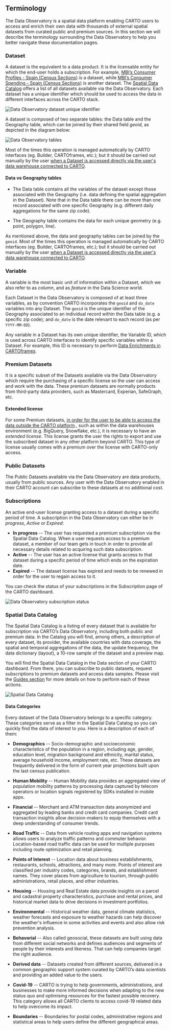 ## Terminology

The Data Observatory is a spatial data platform enabling CARTO users to access and enrich their own data with thousands of external spatial datasets from curated public and premium sources. In this section we will describe the terminology surrounding the Data Observatory to help you better navigate these documentation pages.

### Dataset

A dataset is the equivalent to a data product. It is the licensable entity for which the end-user holds a subscription. For example, [MBI’s Consumer Profiles - Spain (Census Sections)](https://carto.com/spatial-data-catalog/browser/dataset/mbi_consumer_pr_28142a94/) is a dataset, while [MBI’s Consumer Spending - Spain (Census Sections)](https://carto.com/spatial-data-catalog/browser/dataset/mbi_consumer_sp_3926ab3a/) is another dataset. 
The [Spatial Data Catalog](http://www.carto.com/data) offers a list of all datasets available via the Data Observatory.
Each dataset has a unique identifier which should be used to access the data in different interfaces across the CARTO stack. 

![Data Observatory dataset unique identifier](/img/data-observatory/carto2/do_unique_id.png)

A dataset is composed of two separate tables: the Data table and the Geography table, which can be joined by their shared field _geoid_, as depicted in the diagram below:

![Data Observatory tables](/img/data-observatory/carto2/do_data_geography_tables.png)

 Most of the times this operation is managed automatically by CARTO interfaces (eg. Builder, CARTOframes, etc.); but it should be carried out manually by the user [when a Dataset is accessed directly via the user's data warehouse connected to CARTO](../../guides/accessing-your-subscriptions-from-bigquery-aws-or-azure).

#### Data vs Geography tables

* The Data table contains all the variables of the dataset except those associated with the Geography (i.e. data defining the spatial aggregation in the Dataset). Note that in the Data table there can be more than one record associated with one specific Geography (e.g. different daily aggregations for the same zip code).

* The Geography table contains the data for each unique geometry (e.g. point, polygon, line).

As mentioned above, the data and geography tables can be joined by the `geoid`. Most of the times this operation is managed automatically by CARTO interfaces (eg. Builder, CARTOframes, etc.); but it should be carried out manually by the user [when a Dataset is accessed directly via the user's data warehouse connected to CARTO](../../guides/accessing-your-subscriptions-from-bigquery-aws-or-azure).



### Variable

A variable is the most basic unit of information within a Dataset, which we also refer to as *column*, and as *feature* in the Data Science world. 

Each Dataset in the Data Observatory is composed of at least three variables, as by convention CARTO incorporates the `geoid` and `do_date` variables into any Dataset. The `geoid` is the unique identifier of the Geography associated to an individual record within the Data table (e.g. a specific zip code); and `do_date` is the date relevant to each record (as per `YYYY-MM-DD`).

Any variable in a Dataset has its own unique identifier, the Variable ID, which is used across CARTO interfaces to identify specific variables within a Dataset. For example, this ID is necessary to perform [Data Enrichments in CARTOframes](https://carto.com/developers/cartoframes/guides/Data-Observatory/#data-enrichment).


### Premium Datasets

It is a specific subset of the Datasets available via the Data Observatory which require the purchasing of a specific license so the user can access and work with the data. These premium datasets are normally products from third-party data providers, such as Mastercard, Experian, SafeGraph, etc.

#### Extended license

For some Premium datasets, [in order for the user to be able to access the data outside the CARTO platform](../../guides/accessing-your-subscriptions-from-bigquery-aws-or-azure)., such as within the data warehouses environment (e.g. BigQuery, Snowflake, etc.), it is necessary to have an *extended license*. This license grants the user the rights to export and use the subscribed dataset in any other platform beyond CARTO. This type of license usually comes with a premium over the license with CARTO-only access.


### Public Datasets

The Public Datasets available via the Data Observatory are data products, usually from public sources. Any user with the Data Observatory enabled in their CARTO account can subscribe to these datasets at no additional cost.


### Subscriptions

An active end-user license granting access to a dataset during a specific period of time. A subscription in the Data Observatory can either be *In progress*, *Active* or *Expired*:

* **In progress** -- The user has requested a premium subscription via the Spatial Data Catalog. When a user requests access to a premium dataset, a member of our team gets in touch in order to provide all necessary details related to acquiring such data subscription.
* **Active** -- The user has an active license that grants access to that dataset during a specific period of time which ends on the expiration date. 
* **Expired** -- The dataset license has expired and needs to be renewed in order for the user to regain access to it. 

You can check the status of your subscriptions in the Subscription page of the CARTO dashboard.

![Data Observatory subscription status](/img/data-observatory/carto2/do_subscription_status.png)


### Spatial Data Catalog

The Spatial Data Catalog is a listing of every dataset that is available for subscription via CARTO’s Data Observatory, including both public and premium data. In the Catalog you will find, among others, a description of every dataset, its provider, the available countries with data coverage, the spatial and temporal aggregations of the data, the update frequency, the data dictionary (layout), a 10-row sample of the dataset and a preview map.

You will find the Spatial Data Catalog in the Data section of your CARTO dashboard. From there, you can subscribe to public datasets, request subscriptions to premium datasets and access data samples. Please visit the [Guides section](../../guides) for more details on how to perform each of these actions.

![Spatial Data Catalog](/img/data-observatory/carto2/spatial-data-catalog.png)


#### Data Categories

Every dataset of the Data Observatory belongs to a specific category. These categories serve as a filter in the Spatial Data Catalog so you can quickly find the data of interest to you. Here is a description of each of them: 

* **Demographics** -- Socio-demographic and socioeconomic characteristics of the population in a region, including age, gender, education level, migration background and ethnicity, marital status, average household income, employment rate, etc. These datasets are frequently delivered in the form of current year projections built upon the last census publication.

* **Human Mobility** -- Human Mobility data provides an aggregated view of population mobility patterns by processing data captured by telecom operators or location signals registered by SDKs installed in mobile apps.

* **Financial** -- Merchant and ATM transaction data anonymized and aggregated by leading banks and credit card companies. Credit card transaction insights allow decision-makers to equip themselves with a deep understanding of consumer trends.

* **Road Traffic** -- Data from vehicle routing apps and navigation systems allows users to analyze traffic patterns and commuter behavior. Location-based road traffic data can be used for multiple purposes including route optimization and retail planning.

* **Points of Interest** -- Location data about business establishments, restaurants, schools, attractions, and many more. Points of interest are classified per industry codes, categories, brands, and establishment names. They cover places from agriculture to tourism, through public administrations, retail places, and other industries.

* **Housing** -- Housing and Real Estate data provide insights on a parcel and cadastral property characteristics, purchase and rental prices, and historical market data to drive decisions in investment portfolios.

* **Environmental** -- Historical weather data, general climate statistics, weather forecasts and exposure to weather hazards can help discover the weather's influence in some activities and events and also allow risk prevention analysis.

* **Behavorial** -- Also called geosocial, these datasets are built using data from different social networks and defines audiences and segments of people by their interests and likeness. That can help companies target the right audience. 

* **Derived data** -- Datasets created from different sources, delivered in a common geographic support system curated by CARTO’s data scientists and providing an added value to the users. 

* **Covid-19** -- CARTO is trying to help governments, administrations, and businesses to make more informed decisions when adapting to the new status quo and optimising resources for the fastest possible recovery. This category allows all CARTO clients to access covid-19 related data to help overcome its impact. 

* **Boundaries** -- Boundaries for postal codes, administrative regions and statistical areas to help users define the different geographical areas.  